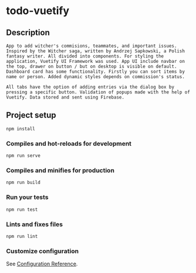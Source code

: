# todo-vuetify

## Description
```
App to add witcher's commisions, teammates, and important issues. Inspired by the Witcher saga, written by Andrzej Sapkowski, a Polish fantasy writer. All divided into components. For styling the application, Vuetify UI Framework was used. App UI include navbar on the top, drawer on button / but on desktop is visible on default. Dashboard card has some functionality. Firstly you can sort items by name or person. Added dynamic styles depends on commission's status.  

All tabs have the option of adding entries via the dialog box by pressing a specific button. Validation of popups made with the help of Vuetify. Data stored and sent using Firebase.
```

## Project setup
```
npm install
```

### Compiles and hot-reloads for development
```
npm run serve
```

### Compiles and minifies for production
```
npm run build
```

### Run your tests
```
npm run test
```

### Lints and fixes files
```
npm run lint
```

### Customize configuration
See [Configuration Reference](https://cli.vuejs.org/config/).
